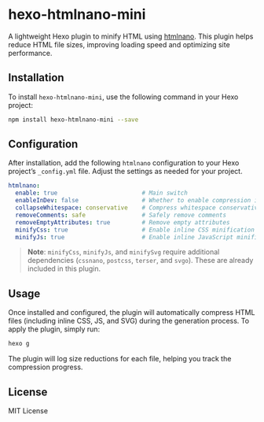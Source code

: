 # hexo-htmlnano-mini

A lightweight Hexo plugin to minify HTML using [htmlnano](https://github.com/posthtml/htmlnano). This plugin helps reduce HTML file sizes, improving loading speed and optimizing site performance.



## Installation

To install `hexo-htmlnano-mini`, use the following command in your Hexo project:

```bash
npm install hexo-htmlnano-mini --save
```

## Configuration

After installation, add the following `htmlnano` configuration to your Hexo project’s `_config.yml` file. Adjust the settings as needed for your project.

```yaml
htmlnano:
  enable: true                        # Main switch
  enableInDev: false                  # Whether to enable compression in the development server (hexo s)
  collapseWhitespace: conservative    # Compress whitespace conservatively
  removeComments: safe                # Safely remove comments
  removeEmptyAttributes: true         # Remove empty attributes
  minifyCss: true                     # Enable inline CSS minification
  minifyJs: true                      # Enable inline JavaScript minification
```



> **Note**: `minifyCss`, `minifyJs`, and `minifySvg` require additional dependencies (`cssnano`, `postcss`, `terser`, and `svgo`). These are already included in this plugin.



## Usage

Once installed and configured, the plugin will automatically compress HTML files (including inline CSS, JS, and SVG) during the generation process. To apply the plugin, simply run:

```bash
hexo g
```

The plugin will log size reductions for each file, helping you track the compression progress.

## License

MIT License
